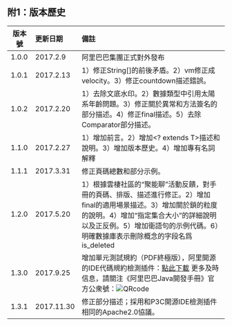 ## 附1：版本歷史
| 版本號 | 更新日期 | 備註 |
| ------------- |:-------------| :----- |
| 1.0.0     | 2017.2.9 | 阿里巴巴集團正式對外發布 | 
| 1.0.1      | 2017.2.13      |   1）修正String[]的前後矛盾。2）vm修正成velocity。3）修正countdown描述錯誤。 |
| 1.0.2 | 2017.2.20     |    1）去除文底水印。2）數據類型中引用太陽系年齡問題。3）修正關於異常和方法簽名的部分描述。4）修正final描述。5）去除Comparator部分描述。  |
| 1.1.0     | 2017.2.27 | 1）增加前言。2）增加<? extends T>描述和說明。3）增加版本歷史。4）增加專有名詞解釋 | 
| 1.1.1     | 2017.3.31 | 修正頁碼總數和部分示例。 | 
| 1.2.0     | 2017.5.20 | 1）根據雲棲社區的“聚能聊”活動反饋，對手冊的頁碼、排版、描述進行修正。2）增加final的適用場景描述。3）增加關於鎖的粒度的說明。4）增加“指定集合大小”的詳細說明以及正反例。5）增加衛語句的示例代碼。6）明確數據庫表示刪除概念的字段名爲is_deleted  | 
| 1.3.0     | 2017.9.25 | 增加單元測試規約（PDF終極版），阿里開源的IDE代碼規約檢測插件：[點此下載](https://github.com/alibaba/p3c) 更多及時信息，請關注《阿里巴巴Java開發手冊》官方公衆號：![QRcode](images/QRcode.jpg)|
| 1.3.1     | 2017.11.30 | 修正部分描述；採用和P3C開源IDE檢測插件相同的Apache2.0協議。 |  

